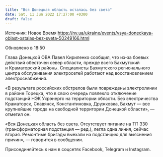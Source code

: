 ```yaml
---
title: "Вся Донецкая область осталась без света"
date: Sat, 11 Jun 2022 17:27:00 +0300
draft: false
---
```

Источник: Новое Время https://nv.ua/ukraine/events/vsya-doneckaya-oblast-ostalas-bez-sveta-50249166.html


Обновлено в 18:50

Глава Донецкой ОВА Павел Кириленко сообщил, что из-за боевых действий обесточен север области, прежде всего Бахмутский и Краматорский районы. Специалисты Бахмутского регионального центра обслуживания электросетей работают над восстановлением электроснабжения.

«В результате российских обстрелов были повреждены электролинии в районе Торецка, что в свою очередь повлекло отключение подстанций НЭК Укрэнерго на территории области. Без электричества Краматорск, Славянск, Константиновка, Дружковка, Бахмут — все крупнейшие города на свободной территории Донецкой области», — отметил он.

«Вся Донецкая область без света. Отсутствует питание на ТП 330 (трансформаторная подстанция — ред.), легла одна линия, сейчас вторая. Ремонтные бригады выехали на подстанцию для выяснения причин», — говорится в сообщении.

Присоединяйтесь к нам в соцсетях Facebook, Telegram и Instagram.
